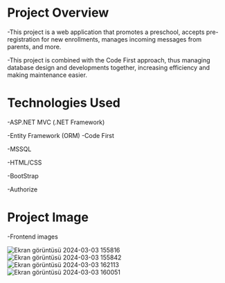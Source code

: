 # Project Overview
 -This project is a web application that promotes a preschool, accepts pre-registration for new enrollments, manages incoming messages from parents, and more.

-This project is combined with the Code First approach, thus managing database design and developments together, increasing efficiency and making maintenance easier.

# Technologies Used
-ASP.NET MVC (.NET Framework)

-Entity Framework (ORM) -Code First

-MSSQL

-HTML/CSS

-BootStrap

-Authorize

# Project Image
-Frontend images

![Ekran görüntüsü 2024-03-03 155816](https://github.com/SafakSahinn/KidKinder/assets/123293425/5a2a5f88-fe9e-4f49-8d7e-23a895930ecc)
![Ekran görüntüsü 2024-03-03 155842](https://github.com/SafakSahinn/KidKinder/assets/123293425/2040e6a5-e782-44f2-900a-c63e75ad1aef)
![Ekran görüntüsü 2024-03-03 162113](https://github.com/SafakSahinn/KidKinder/assets/123293425/1ec85b58-1047-40ec-a43b-b659fbd15ed3)
![Ekran görüntüsü 2024-03-03 160051](https://github.com/SafakSahinn/KidKinder/assets/123293425/151fc92d-dd17-4c4b-a8a4-2a29650f53e4)


